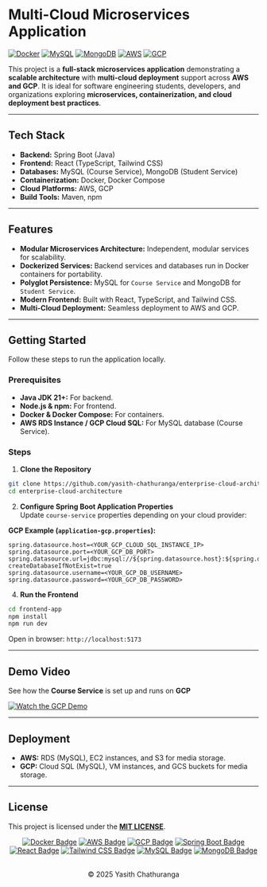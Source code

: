 # Multi-Cloud Microservices Application

[![Docker](https://img.shields.io/badge/Docker-Container-blue?logo=docker)](https://www.docker.com/)
[![MySQL](https://img.shields.io/badge/MySQL-Database-blue?logo=mysql)](https://www.mysql.com/)
[![MongoDB](https://img.shields.io/badge/MongoDB-Database-green?logo=mongodb)](https://www.mongodb.com/)
[![AWS](https://img.shields.io/badge/AWS-Cloud-orange?logo=amazonaws)](https://aws.amazon.com/)
[![GCP](https://img.shields.io/badge/GCP-Cloud-red?logo=googlecloud)](https://cloud.google.com/)

This project is a **full-stack microservices application** demonstrating a **scalable architecture** with **multi-cloud deployment** support across **AWS and GCP**. It is ideal for software engineering students, developers, and organizations exploring **microservices, containerization, and cloud deployment best practices**.

---

## Tech Stack

* **Backend:** Spring Boot (Java)
* **Frontend:** React (TypeScript, Tailwind CSS)
* **Databases:** MySQL (Course Service), MongoDB (Student Service)
* **Containerization:** Docker, Docker Compose
* **Cloud Platforms:** AWS, GCP
* **Build Tools:** Maven, npm

---

## Features

* **Modular Microservices Architecture:** Independent, modular services for scalability.
* **Dockerized Services:** Backend services and databases run in Docker containers for portability.
* **Polyglot Persistence:** MySQL for `Course Service` and MongoDB for `Student Service`.
* **Modern Frontend:** Built with React, TypeScript, and Tailwind CSS.
* **Multi-Cloud Deployment:** Seamless deployment to AWS and GCP.
---

## Getting Started

Follow these steps to run the application locally.

### Prerequisites

* **Java JDK 21+:** For backend.
* **Node.js & npm:** For frontend.
* **Docker & Docker Compose:** For containers.
* **AWS RDS Instance / GCP Cloud SQL:** For MySQL database (Course Service).

### Steps

1. **Clone the Repository**
```bash
git clone https://github.com/yasith-chathuranga/enterprise-cloud-architecture.git
cd enterprise-cloud-architecture
```

2. **Configure Spring Boot Application Properties**  
   Update `course-service` properties depending on your cloud provider:

**GCP Example (`application-gcp.properties`):**
```properties
spring.datasource.host=<YOUR_GCP_CLOUD_SQL_INSTANCE_IP>
spring.datasource.port=<YOUR_GCP_DB_PORT>
spring.datasource.url=jdbc:mysql://${spring.datasource.host}:${spring.datasource.port}/eca_courses?createDatabaseIfNotExist=true
spring.datasource.username=<YOUR_GCP_DB_USERNAME>
spring.datasource.password=<YOUR_GCP_DB_PASSWORD>
```

4. **Run the Frontend**
```bash
cd frontend-app
npm install
npm run dev
```
Open in browser: `http://localhost:5173`

---

## Demo Video

See how the **Course Service** is set up and runs on **GCP**

[![Watch the GCP Demo](https://img.shields.io/badge/Watch-GCP%20Demo-blue?style=for-the-badge&logo=googlecloud)](https://drive.google.com/file/d/1-FqPlCYFBqLsqXvndF72l5bFOjcLrlIH/view?usp=sharing)

---

## Deployment

* **AWS:** RDS (MySQL), EC2 instances, and S3 for media storage.
* **GCP:** Cloud SQL (MySQL), VM instances, and GCS buckets for media storage.
---

## License

This project is licensed under the **[MIT LICENSE](LICENSE)**.

<div align="center">
<a href="https://www.docker.com/" target="_blank"><img src="https://img.shields.io/badge/Docker-100000?style=for-the-badge&logo=docker&logoColor=white" alt="Docker Badge" /></a>
<a href="https://aws.amazon.com/" target="_blank"><img src="https://img.shields.io/badge/AWS-100000?style=for-the-badge&logo=amazonaws&logoColor=white" alt="AWS Badge" /></a>
<a href="https://cloud.google.com/" target="_blank"><img src="https://img.shields.io/badge/GCP-100000?style=for-the-badge&logo=googlecloud&logoColor=white" alt="GCP Badge" /></a>
<a href="https://spring.io/projects/spring-boot" target="_blank"><img src="https://img.shields.io/badge/Spring%20Boot-100000?style=for-the-badge&logo=spring&logoColor=white" alt="Spring Boot Badge" /></a>
<a href="https://reactjs.org/" target="_blank"><img src="https://img.shields.io/badge/React-100000?style=for-the-badge&logo=react&logoColor=white" alt="React Badge" /></a>
<a href="https://tailwindcss.com/" target="_blank"><img src="https://img.shields.io/badge/Tailwind%20CSS-100000?style=for-the-badge&logo=tailwind-css&logoColor=white" alt="Tailwind CSS Badge" /></a>
<a href="https://www.mysql.com/" target="_blank"><img src="https://img.shields.io/badge/MySQL-100000?style=for-the-badge&logo=mysql&logoColor=white" alt="MySQL Badge" /></a>
<a href="https://www.mongodb.com/" target="_blank"><img src="https://img.shields.io/badge/MongoDB-100000?style=for-the-badge&logo=mongodb&logoColor=white" alt="MongoDB Badge" /></a>
</div>

<br>
<p align="center">
  &copy; 2025 Yasith Chathuranga
</p>